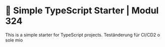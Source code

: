 # 🧰 Simple TypeScript Starter | Modul 324

This is a simple starter for TypeScript projects.
Teständerung für CI/CD2
o sole mio